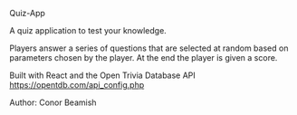 Quiz-App

A quiz application to test your knowledge.

Players answer a series of questions that are selected at random based on parameters chosen by the player. At the end the player is given a score.  

Built with React and the Open Trivia Database API
https://opentdb.com/api_config.php

Author: Conor Beamish 